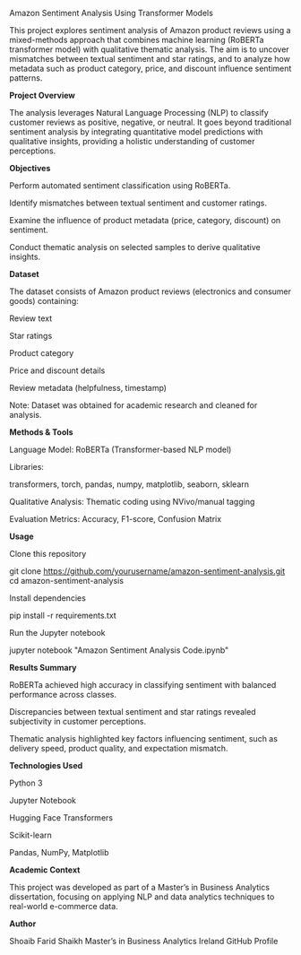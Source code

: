 Amazon Sentiment Analysis Using Transformer Models

This project explores sentiment analysis of Amazon product reviews using a mixed-methods approach that combines machine learning (RoBERTa transformer model) with qualitative thematic analysis. The aim is to uncover mismatches between textual sentiment and star ratings, and to analyze how metadata such as product category, price, and discount influence sentiment patterns.

**Project Overview**

The analysis leverages Natural Language Processing (NLP) to classify customer reviews as positive, negative, or neutral. It goes beyond traditional sentiment analysis by integrating quantitative model predictions with qualitative insights, providing a holistic understanding of customer perceptions.

**Objectives**

Perform automated sentiment classification using RoBERTa.

Identify mismatches between textual sentiment and customer ratings.

Examine the influence of product metadata (price, category, discount) on sentiment.

Conduct thematic analysis on selected samples to derive qualitative insights.

**Dataset**

The dataset consists of Amazon product reviews (electronics and consumer goods) containing:

Review text

Star ratings

Product category

Price and discount details

Review metadata (helpfulness, timestamp)

Note: Dataset was obtained for academic research and cleaned for analysis.

**Methods & Tools**

Language Model: RoBERTa (Transformer-based NLP model)

Libraries:

transformers, torch, pandas, numpy, matplotlib, seaborn, sklearn

Qualitative Analysis: Thematic coding using NVivo/manual tagging

Evaluation Metrics: Accuracy, F1-score, Confusion Matrix

**Usage**

Clone this repository

git clone https://github.com/yourusername/amazon-sentiment-analysis.git
cd amazon-sentiment-analysis


Install dependencies

pip install -r requirements.txt


Run the Jupyter notebook

jupyter notebook "Amazon Sentiment Analysis Code.ipynb"

**Results Summary**

RoBERTa achieved high accuracy in classifying sentiment with balanced performance across classes.

Discrepancies between textual sentiment and star ratings revealed subjectivity in customer perceptions.

Thematic analysis highlighted key factors influencing sentiment, such as delivery speed, product quality, and expectation mismatch.

**Technologies Used**

Python 3

Jupyter Notebook

Hugging Face Transformers

Scikit-learn

Pandas, NumPy, Matplotlib

**Academic Context**

This project was developed as part of a Master’s in Business Analytics dissertation, focusing on applying NLP and data analytics techniques to real-world e-commerce data.

**Author**

Shoaib Farid Shaikh
Master’s in Business Analytics
Ireland
GitHub Profile
